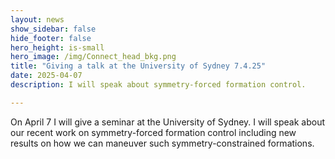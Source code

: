 ```yaml
---
layout: news
show_sidebar: false
hide_footer: false
hero_height: is-small
hero_image: /img/Connect_head_bkg.png
title: "Giving a talk at the University of Sydney 7.4.25"
date: 2025-04-07
description: I will speak about symmetry-forced formation control.

---
```


On April 7 I will give a seminar at the University of Sydney.  I will speak about our recent work on symmetry-forced formation control including new results on how we can maneuver such symmetry-constrained formations.  